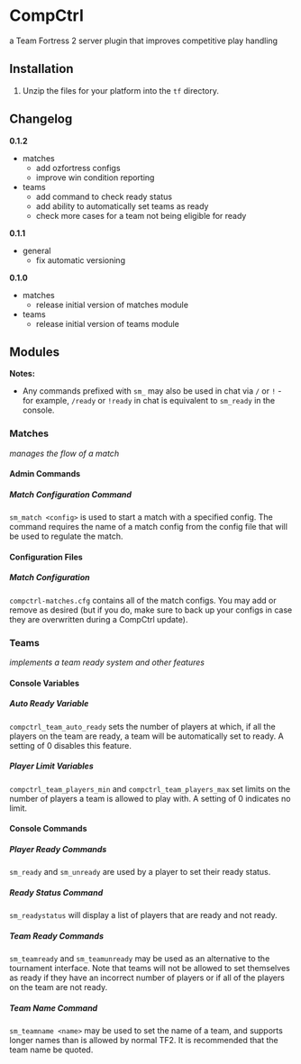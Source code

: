 CompCtrl
========

a Team Fortress 2 server plugin that improves competitive play handling

Installation
------------
1. Unzip the files for your platform into the `tf` directory.

Changelog
---------

**0.1.2**
* matches
  * add ozfortress configs
  * improve win condition reporting
* teams
  * add command to check ready status
  * add ability to automatically set teams as ready
  * check more cases for a team not being eligible for ready

**0.1.1**
* general
  * fix automatic versioning

**0.1.0**
* matches
  * release initial version of matches module
* teams
  * release initial version of teams module

Modules
-------
**Notes:**
* Any commands prefixed with `sm_` may also be used in chat via `/` or `!` - for example, `/ready` or `!ready` in chat is equivalent to `sm_ready` in the console.

### Matches
*manages the flow of a match*

#### Admin Commands

##### Match Configuration Command
`sm_match <config>` is used to start a match with a specified config. The command requires the name of a match config from the config file that will be used to regulate the match.

#### Configuration Files

##### Match Configuration
`compctrl-matches.cfg` contains all of the match configs. You may add or remove as desired (but if you do, make sure to back up your configs in case they are overwritten during a CompCtrl update).

### Teams
*implements a team ready system and other features*

#### Console Variables

##### Auto Ready Variable
`compctrl_team_auto_ready` sets the number of players at which, if all the players on the team are ready, a team will be automatically set to ready. A setting of 0 disables this feature.

##### Player Limit Variables
`compctrl_team_players_min` and `compctrl_team_players_max` set limits on the number of players a team is allowed to play with. A setting of 0 indicates no limit.
	
#### Console Commands

##### Player Ready Commands
`sm_ready` and `sm_unready` are used by a player to set their ready status.

##### Ready Status Command
`sm_readystatus` will display a list of players that are ready and not ready.

##### Team Ready Commands
`sm_teamready` and `sm_teamunready` may be used as an alternative to the tournament interface. Note that teams will not be allowed to set themselves as ready if they have an incorrect number of players or if all of the players on the team are not ready.

##### Team Name Command
`sm_teamname <name>` may be used to set the name of a team, and supports longer names than is allowed by normal TF2. It is recommended that the team name be quoted.